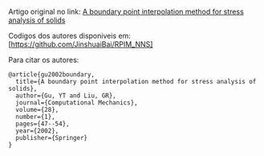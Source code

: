 Artigo original no link: [A boundary point interpolation method for stress analysis of solids](https://link.springer.com/article/10.1007/s00466-001-0268-9)

Codigos dos autores disponiveis em: [https://github.com/JinshuaiBai/RPIM_NNS]

Para citar os autores:
```bibliography
@article{gu2002boundary,
  title={A boundary point interpolation method for stress analysis of solids},
  author={Gu, YT and Liu, GR},
  journal={Computational Mechanics},
  volume={28},
  number={1},
  pages={47--54},
  year={2002},
  publisher={Springer}
}
